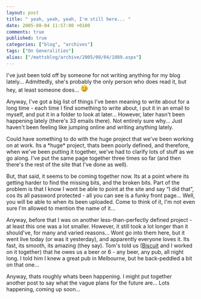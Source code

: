 ```yaml
---
layout: post
title: " yeah, yeah, yeah, I'm still here... "
date: 2005-08-04 11:57:00 +0100
comments: true
published: true
categories: ["blog", "archives"]
tags: ["On Generalities"]
alias: ["/mattsblog/archive/2005/08/04/1089.aspx"]
---
```

<!-- more -->

<P>I've just been told off by someone for not writing anything for my blog lately... Admittedly, she's probably the only person who does read it, but hey, at least someone does... <IMG alt=":)" class="emoticon" src="/images/emotions/emotion-1.gif" border=0></P>
 <P>Anyway, I've got a big list of things I've been meaning to write about for a long time - each time I find something to write about, i put it in an email to myself, and put it in a folder to look at later... However, later hasn't been happening lately (there's 33 emails there). Not entirely sure why... Just haven't been feeling like jumping online and writing anything lately.</P>
 <P>Could have something to do with the huge project that we've been working on at work. Its a *huge* project, thats been poorly defined, and therefore, when we've been putting it together, we've had to clarify lots of stuff as we go along. I've put the same page together three times so far (and then there's the rest of the site that I've done as well).</P>
 <P>But, that said, it seems to be coming together now. Its at a point where its getting harder to find the missing bits, and the broken bits. Part of the problem is that&nbsp;I know&nbsp;I wont be able to point at the site and say &#8220;I did that&#8221;, cos its all password protected - all you can see is a funky front page... Well, you will be able to when its been uploaded. Come to think of it, I'm not even sure I'm allowed to mention the name of it...</P>
 <P>Anyway, before that I was on another less-than-perfectly defined project - at least this one was a lot smaller. However, it still took a lot longer than it should've, for many and varied reasons... Wont go into them here, but it went live today (or was it yesterday), and apparently everyone loves it. Its fast, its smooth, its amazing (they say). Tom's told us (<A href="http://biscuit-rant.blogspot.com">Biscuit</A> and I worked on it together) that he owes us a beer or 6 - any beer, any pub, all night long. I told him&nbsp;I knew a great pub in Melbourne, but he back-peddled a bit on that one...</P>
 <P>Anyway, thats roughly whats been happening. I might put together another&nbsp;post to say what the vague plans for the future are... Lots happening, coming up soon...</P>
